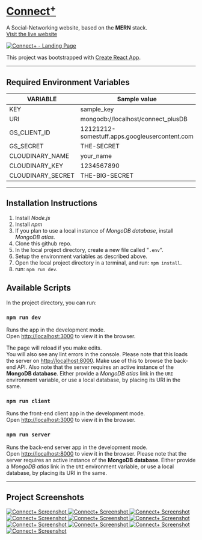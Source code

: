 # [**Connect<sup>+</sup>**](http://connect-plus.herokuapp.com/)

A Social-Networking website, based on the **MERN** stack. 
[Visit&nbsp;the&nbsp;live&nbsp;website](http://connect-plus.herokuapp.com/)

<a href="http://connect-plus.herokuapp.com/" target="_blank">
	<img src="./screenshots/landing.gif" 
	alt="Connect+ - Landing Page" />
</a>


This project was bootstrapped with [Create React App](https://github.com/facebook/create-react-app).

---

## Required Environment Variables

VARIABLE | Sample value
--- | ---
KEY | sample_key
URI | mongodb://localhost/connect_plusDB
GS_CLIENT_ID | 12121212-somestuff.apps.googleusercontent.com
GS_SECRET | THE-SECRET
CLOUDINARY_NAME | your_name
CLOUDINARY_KEY | 1234567890
CLOUDINARY_SECRET | THE-BIG-SECRET

---

## Installation Instructions

1. Install *Node.js*
1. Install *npm*
1. If you plan to use a local instance of *MongoDB database*, install *MongoDB atlas*.
1. Clone this github repo.
1. In the local project directory, create a new file called "`.env`".
1. Setup the environment variables as described above.
1. Open the local project directory in a terminal, and run: `npm install`.
1. run: `npm run dev`.

## Available Scripts

In the project directory, you can run:

### `npm run dev`

Runs the app in the development mode.<br>
Open [http://localhost:3000](http://localhost:3000) to view it in the browser.

The page will reload if you make edits.<br>
You will also see any lint errors in the console. Please note that this loads the server on [http://localhost:8000](http://localhost:8000). Make use of this to browse the back-end API. Also note that the server requires an active instance of the **MongoDB database**. Either provide a *MongoDB atlas* link in the `URI` environment variable, or use a local database, by placing its URI in the same.

### `npm run client`

Runs the front-end client app in the development mode.<br>
Open [http://localhost:3000](http://localhost:3000) to view it in the browser.

### `npm run server`

Runs the back-end server app in the development mode.<br>
Open [http://localhost:8000](http://localhost:8000) to view it in the browser. Please note that the server requires an active instance of the **MongoDB database**. Either provide a *MongoDB atlas* link in the `URI` environment variable, or use a local database, by placing its URI in the same.

---

## Project Screenshots

<a href="http://connect-plus.herokuapp.com/" target="_blank">
	<img src="./screenshots/1.gif" 
	alt="Connect+ Screenshot" />
    <img src="./screenshots/2.gif" 
	alt="Connect+ Screenshot" />
    <img src="./screenshots/10.gif" 
	alt="Connect+ Screenshot" />
    <img src="./screenshots/3.gif" 
	alt="Connect+ Screenshot" />
    <img src="./screenshots/4.gif" 
	alt="Connect+ Screenshot" />
    <img src="./screenshots/5.gif" 
	alt="Connect+ Screenshot" />
    <img src="./screenshots/6.gif" 
	alt="Connect+ Screenshot" />
    <img src="./screenshots/7.gif" 
	alt="Connect+ Screenshot" />
    <img src="./screenshots/8.gif" 
	alt="Connect+ Screenshot" />
    <img src="./screenshots/9.gif" 
	alt="Connect+ Screenshot" />
</a>

